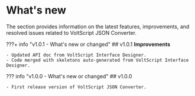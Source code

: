 # What's new

The section provides information on the latest features, improvements, and resolved issues related to VoltScript JSON Converter.

???+ info "v1.0.1 - What's new or changed"
    ## v1.0.1
    **Improvements**

    - Updated API doc from VoltScript Interface Designer.
    - Code merged with skeletons auto-generated from VoltScript Interface Designer.


??? info "v1.0.0 - What's new or changed"
    ## v1.0.0

    - First release version of VoltScript JSON Converter.
